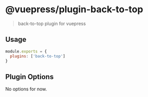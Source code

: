 # @vuepress/plugin-back-to-top

> back-to-top plugin for vuepress

## Usage

```javascript
module.exports = {
  plugins: ['back-to-top'] 
}
```

## Plugin Options

No options for now.